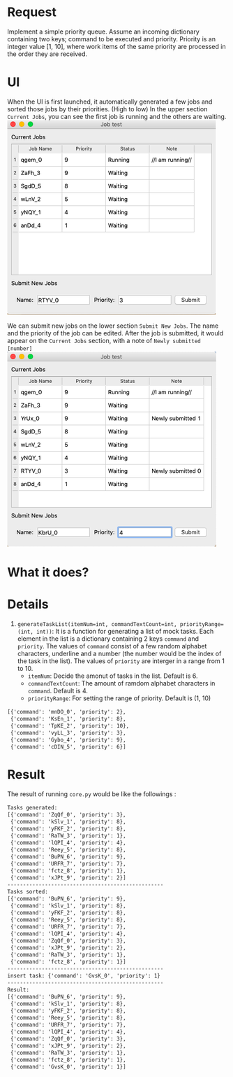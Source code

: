 # Request
Implement a simple priority queue. Assume an incoming dictionary containing two keys; command to be executed and priority. Priority is an integer value [1, 10], where work items of the same priority are processed in the order they are received. 

# UI
When the UI is first launched, it automatically generated a few jobs and sorted those jobs by their priorities. (High to low) In the upper section `Current Jobs`, you can see the first job is running and the others are waiting.
![alt text](/uiLaunch.png?raw=true)

We can submit new jobs on the lower section `Submit New Jobs`. The name and the priority of the job can be edited. After the job is submitted, it would appear on the `Current Jobs` section, with a note of `Newly submitted [number]`
![alt text](/uiSubmit.png?raw=true)


# What it does?


# Details
1. `generateTaskList(itemNum=int, commandTextCount=int, priorityRange=(int, int))`: 
It is a function for generating a list of mock tasks.  Each element in the list is a dictionary containing 2 keys `command` and `priority`. The values of `command` consist of a few random alphabet characters, underline and a number (the number would be the index of the task in the list). The values of `priority` are interger in a range from 1 to 10.
   - `itemNum`:  Decide the amonut of tasks in the list. Default is 6.
   - `commandTextCount`: The amount of ramdom alphabet characters in `command`. Default is 4.
   - `priorityRange`: For setting the range of priority. Default is (1, 10) 
```
[{'command': 'mnDO_0', 'priority': 2},
 {'command': 'KsEn_1', 'priority': 8},
 {'command': 'TpKE_2', 'priority': 10},
 {'command': 'vyLL_3', 'priority': 3},
 {'command': 'Gybo_4', 'priority': 9},
 {'command': 'cDIN_5', 'priority': 6}]
```



# Result
The result of running `core.py` would be like the followings :
```
Tasks generated:
[{'command': 'ZqQf_0', 'priority': 3},
 {'command': 'kSlv_1', 'priority': 8},
 {'command': 'yFKF_2', 'priority': 8},
 {'command': 'RaTW_3', 'priority': 1},
 {'command': 'lQPI_4', 'priority': 4},
 {'command': 'Reey_5', 'priority': 8},
 {'command': 'BuPN_6', 'priority': 9},
 {'command': 'URFR_7', 'priority': 7},
 {'command': 'fctz_8', 'priority': 1},
 {'command': 'xJPt_9', 'priority': 2}]
--------------------------------------------------
Tasks sorted:
[{'command': 'BuPN_6', 'priority': 9},
 {'command': 'kSlv_1', 'priority': 8},
 {'command': 'yFKF_2', 'priority': 8},
 {'command': 'Reey_5', 'priority': 8},
 {'command': 'URFR_7', 'priority': 7},
 {'command': 'lQPI_4', 'priority': 4},
 {'command': 'ZqQf_0', 'priority': 3},
 {'command': 'xJPt_9', 'priority': 2},
 {'command': 'RaTW_3', 'priority': 1},
 {'command': 'fctz_8', 'priority': 1}]
--------------------------------------------------
insert task: {'command': 'GvsK_0', 'priority': 1}
--------------------------------------------------
Result:
[{'command': 'BuPN_6', 'priority': 9},
 {'command': 'kSlv_1', 'priority': 8},
 {'command': 'yFKF_2', 'priority': 8},
 {'command': 'Reey_5', 'priority': 8},
 {'command': 'URFR_7', 'priority': 7},
 {'command': 'lQPI_4', 'priority': 4},
 {'command': 'ZqQf_0', 'priority': 3},
 {'command': 'xJPt_9', 'priority': 2},
 {'command': 'RaTW_3', 'priority': 1},
 {'command': 'fctz_8', 'priority': 1},
 {'command': 'GvsK_0', 'priority': 1}]
```
